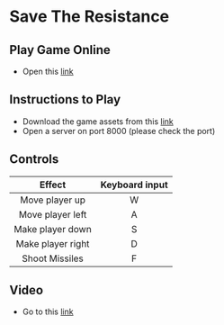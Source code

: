 # Save The Resistance

## Play Game Online
-	Open this [link](https://daksh0225.js.org/SaveTheResistance)

## Instructions to Play
-	Download the game assets from this [link](https://drive.google.com/drive/folders/1jJohaSpGe_NqPlKA0pY49TGTL-BJjP-m?usp=sharing)
-	Open a server on port 8000 (please check the port)

## Controls
|          Effect        |   Keyboard input    |          
|:----------------------:|:-------------------:|
| Move player up         |          W          |
| Move player left       |          A          |
| Make player down       |          S          |
| Make player right      |          D          |
| Shoot Missiles         |          F          |


## Video
-	Go to this [link](https://youtu.be/_W20pgZpuuY)